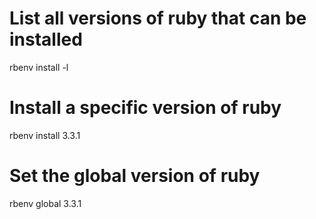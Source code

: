 # List all versions of ruby that can be installed
rbenv install -l

# Install a specific version of ruby
rbenv install 3.3.1

# Set the global version of ruby
rbenv global 3.3.1

